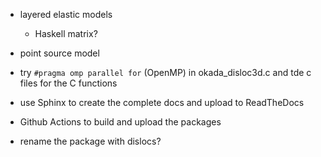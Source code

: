 - layered elastic models
   - Haskell matrix?

- point source model

- try `#pragma omp parallel for` (OpenMP) in okada_disloc3d.c and tde c files for the C functions

- use Sphinx to create the complete docs and upload to ReadTheDocs

- Github Actions to build and upload the packages

- rename the package with dislocs?

